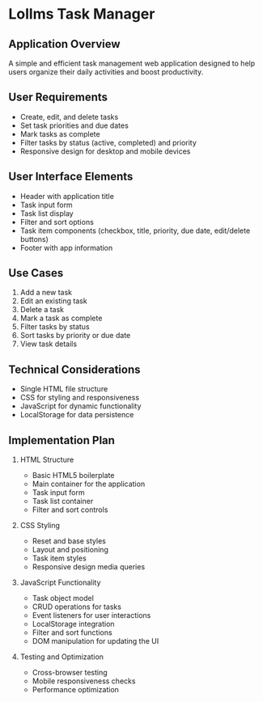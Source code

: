 # Lollms Task Manager

## Application Overview
A simple and efficient task management web application designed to help users organize their daily activities and boost productivity.

## User Requirements
- Create, edit, and delete tasks
- Set task priorities and due dates
- Mark tasks as complete
- Filter tasks by status (active, completed) and priority
- Responsive design for desktop and mobile devices

## User Interface Elements
- Header with application title
- Task input form
- Task list display
- Filter and sort options
- Task item components (checkbox, title, priority, due date, edit/delete buttons)
- Footer with app information

## Use Cases
1. Add a new task
2. Edit an existing task
3. Delete a task
4. Mark a task as complete
5. Filter tasks by status
6. Sort tasks by priority or due date
7. View task details

## Technical Considerations
- Single HTML file structure
- CSS for styling and responsiveness
- JavaScript for dynamic functionality
- LocalStorage for data persistence

## Implementation Plan
1. HTML Structure
   - Basic HTML5 boilerplate
   - Main container for the application
   - Task input form
   - Task list container
   - Filter and sort controls

2. CSS Styling
   - Reset and base styles
   - Layout and positioning
   - Task item styles
   - Responsive design media queries

3. JavaScript Functionality
   - Task object model
   - CRUD operations for tasks
   - Event listeners for user interactions
   - LocalStorage integration
   - Filter and sort functions
   - DOM manipulation for updating the UI

4. Testing and Optimization
   - Cross-browser testing
   - Mobile responsiveness checks
   - Performance optimization